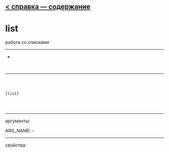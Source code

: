 [< справка — содержание](index.html)
---

# list


работа со списками

---

-
<br>


---


```



[list]


            
```

---
аргументы:

ARG_NAME: -<br>

---
свойства:


